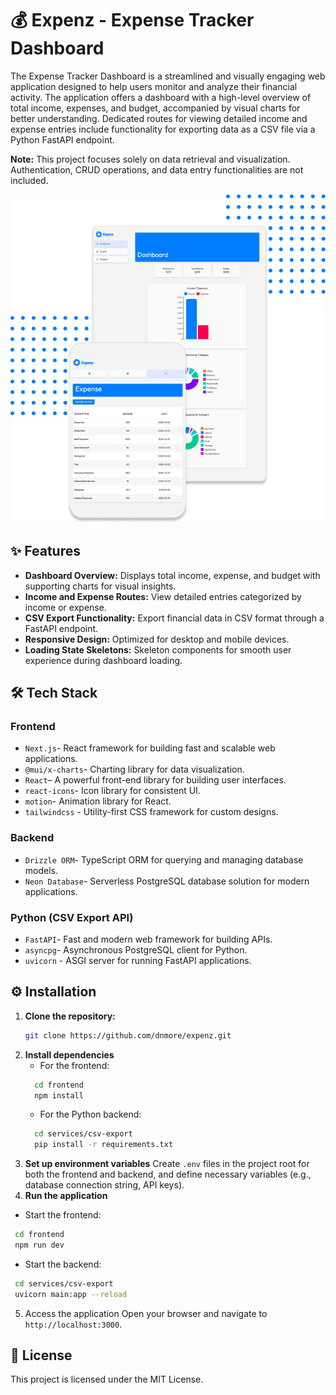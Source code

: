 # 💰 Expenz - Expense Tracker Dashboard

The Expense Tracker Dashboard is a streamlined and visually engaging web application designed to help users monitor and analyze their financial activity. The application offers a dashboard with a high-level overview of total income, expenses, and budget, accompanied by visual charts for better understanding. Dedicated routes for viewing detailed income and expense entries include functionality for exporting data as a CSV file via a Python FastAPI endpoint.

**Note:** This project focuses solely on data retrieval and visualization. Authentication, CRUD operations, and data entry functionalities are not included.


![Preview](/frontend/public/hero.png)


## ✨ Features

- **Dashboard Overview:** Displays total income, expense, and budget with supporting charts for visual insights.
- **Income and Expense Routes:** View detailed entries categorized by income or expense.
- **CSV Export Functionality:** Export financial data in CSV format through a FastAPI endpoint.
- **Responsive Design:** Optimized for desktop and mobile devices.
- **Loading State Skeletons:** Skeleton components for smooth user experience during dashboard loading.

## 🛠️ Tech Stack

### Frontend
- `Next.js`- React framework for building fast and scalable web applications.
- `@mui/x-charts`- Charting library for data visualization.
- `React`– A powerful front-end library for building user interfaces.
- `react-icons`- Icon library for consistent UI.
- `motion`- Animation library for React.
- `tailwindcss` - Utility-first CSS framework for custom designs.

### Backend
- `Drizzle ORM`- TypeScript ORM for querying and managing database models.
- `Neon Database`- Serverless PostgreSQL database solution for modern applications.

### Python (CSV Export API)
- `FastAPI`- Fast and modern web framework for building APIs.
- `asyncpg`- Asynchronous PostgreSQL client for Python.
- `uvicorn` - ASGI server for running FastAPI applications.

## ⚙️ Installation
1. **Clone the repository:**
   ```bash
   git clone https://github.com/dnmore/expenz.git
   ```
2. **Install dependencies**
   - For the frontend:
   ```bash
     cd frontend
     npm install
   ```
   - For the Python backend:
   ```bash
     cd services/csv-export
     pip install -r requirements.txt
   ```
3. **Set up environment variables**
Create `.env` files in the project root for both the frontend and backend, and define necessary variables (e.g., database connection string, API keys).
4. **Run the application**
  - Start the frontend:
   ```bash
    cd frontend
    npm run dev
   ```

  - Start the backend:
   ```bash
    cd services/csv-export
    uvicorn main:app --reload 
   ```
5. Access the application
Open your browser and navigate to `http://localhost:3000`.

## 📄 License

This project is licensed under the MIT License.




